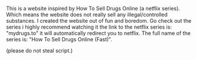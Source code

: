 This is a website inspired by How To Sell Drugs Online (a netflix series).
Which means the website does not really sell any illegal/controlled substances.
I created the website out of fun and boredom.
Go check out the series i highly recommend watching it the link to the netflix series is: "mydrugs.to" it will automatically redirect you to netflix.
The full name of the series is: "How To Sell Drugs Online (Fast)".



(please do not steal script.)
